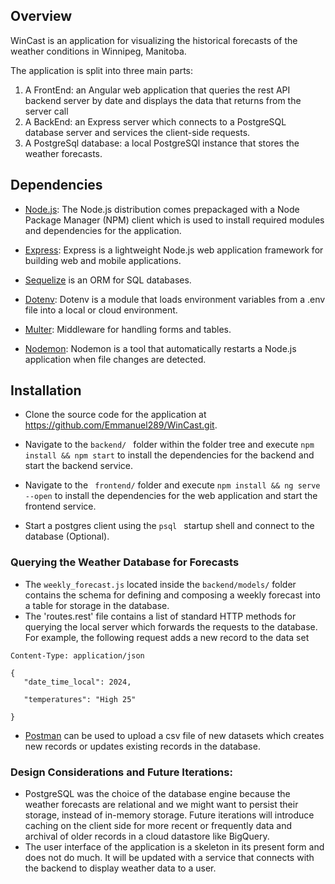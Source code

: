 ## Overview
WinCast is an application for visualizing the historical forecasts of the weather conditions in Winnipeg, Manitoba.

The application is split into three main parts:
1. A FrontEnd: an Angular web application that queries the rest API backend server by date and displays the data that returns from the server call
2. A BackEnd: an Express server which connects to a PostgreSQL database server and services the client-side requests.
3. A PostgreSql database: a local PostgreSQl instance that stores the weather forecasts.


## Dependencies

- [Node.js](https://nodejs.org/en): The Node.js distribution comes prepackaged with a Node Package Manager (NPM) client which is used to install required modules and    dependencies for the application.

- [Express](https://www.npmjs.com/package/express): Express is a lightweight Node.js web application framework for building web and mobile applications.

- [Sequelize](https://sequelize.org/) is an ORM for SQL databases.

- [Dotenv](https://www.npmjs.com/package/dotenv): Dotenv is a module that loads environment variables from a .env file into a local or cloud environment.

- [Multer](https://www.npmjs.com/search?q=multer): Middleware for handling forms and tables.

- [Nodemon](https://www.npmjs.com/package/nodemon): Nodemon is a tool that automatically restarts a Node.js application when file changes are detected.

## Installation

- Clone the source code for the application at https://github.com/Emmanuel289/WinCast.git.

- Navigate to the ```backend/ ``` folder within the folder tree and execute ``` npm install && npm start ``` to install the dependencies for the backend and start the backend service.

- Navigate to the ``` frontend/``` folder and execute ``` npm install && ng serve --open ``` to install the dependencies for the web application and start the frontend service.

- Start a postgres client using the ```psql ``` startup shell and connect to the database (Optional). 


### Querying the Weather Database for Forecasts
 - The `weekly_forecast.js` located inside the `backend/models/` folder contains the schema for defining and composing a weekly forecast into a table for storage in the database. 
 - The 'routes.rest' file contains a list of standard HTTP methods for querying the local server which forwards the requests to the database. For example, the following request adds a new record to the data set
 
 ``` POST http://localhost:8000/api/v0/forecasts 
Content-Type: application/json

{
    "date_time_local": 2024,

    "temperatures": "High 25"

}
```

 - [Postman](https://www.postman.com/downloads/) can be used to upload a csv file of new datasets which creates new records or updates existing records in the database.


### Design Considerations and Future Iterations:

- PostgreSQL was the choice of the database engine because the weather forecasts are relational and we might want to persist their storage, instead of in-memory storage. Future iterations will introduce caching on the client side for more recent or frequently data and archival of older records in a cloud datastore like BigQuery. 
- The user interface of the application is a skeleton in its present form and does not do much. It will be updated with a service that connects with the backend to display weather data to a user.
